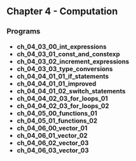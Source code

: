 ## Chapter 4 - Computation

### Programs
* **ch_04_03_00_int_expressions**
* **ch_04_03_01_const_and_constexp**
* **ch_04_03_02_increment_expressions**
* **ch_04_03_03_type_conversions**
* **ch_04_04_01_01_if_statements**
* **ch_04_04_01_01_improved**
* **ch_04_04_01_02_switch_statements**
* **ch_04_04_02_03_for_loops_01**
* **ch_04_04_02_03_for_loops_02**
* **ch_04_05_00_functions_01**
* **ch_04_05_01_functions_02**
* **ch_04_06_00_vector_01**
* **ch_04_06_01_vector_02**
* **ch_04_06_02_vector_03**
* **ch_04_06_03_vector_03** 
